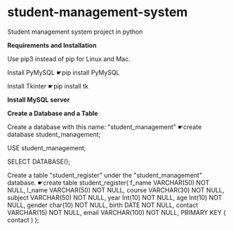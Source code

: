 # student-management-system
Student management system project in python

****Requirements and Installation****

Use pip3 instead of pip for Linux and Mac.

Install PyMySQL
☛pip install PyMySQL

Install Tkinter
☛pip install tk



****Install MySQL server****



****Create a Database and a Table****

Create a database with this name: "student_management"
☛create database student_management;

USE student_management;

SELECT DATABASE();

Create a table "student_register" under the "student_management" database.
☛create table student_register(
	f_name VARCHAR(50) NOT NULL,
	l_name VARCHAR(50) NOT NULL,
	course VARCHAR(30) NOT NULL,
	subject VARCHAR(50) NOT NULL,
	year Int(10) NOT NULL,
	age Int(10) NOT NULL,
	gender char(10) NOT NULL,
	birth DATE NOT NULL,
	contact VARCHAR(15) NOT NULL,
	email VARCHAR(100) NOT NULL,
	PRIMARY KEY ( contact )
);
